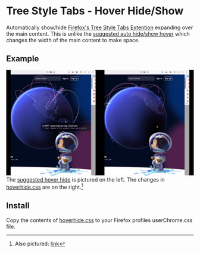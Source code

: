# Tree Style Tabs - Hover Hide/Show
Automatically show/hide [Firefox's Tree Style Tabs Extention](https://github.com/piroor/treestyletab) expanding over the main content.
This is unlike the [suggested auto hide/show hover](https://github.com/piroor/treestyletab/wiki/Code-snippets-for-custom-style-rules#auto-showhide-sidebar-by-mouseover-hover) which changes the width of the main content to make space. 

## Example
![example](animation.gif)
The [suggested hover hide](https://github.com/piroor/treestyletab/wiki/Code-snippets-for-custom-style-rules#auto-showhide-sidebar-by-mouseover-hover) is pictured on the left. The changes in [hoverhide.css](hoverhide.css) are on the right.[^1]  

[^1]: Also pictured: [link](https://github.com/piroor/treestyletab/wiki/Code-snippets-for-custom-style-rules#for-only-tree-style-tab-sidebar-1397)

## Install
Copy the contents of [hoverhide.css](hoverhide.css) to your Firefox profiles userChrome.css file.
